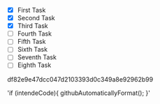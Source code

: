 - [X] First Task
- [X] Second Task
- [X] Third Task
- [ ] Fourth Task
- [ ] Fifth Task
- [ ] Sixth Task
- [ ] Seventh Task
- [ ] Eighth Task

df82e9e47dcc047d2103393d0c349a8e92962b99


'if (intendeCode){
  githubAutomaticallyFormat();
}'